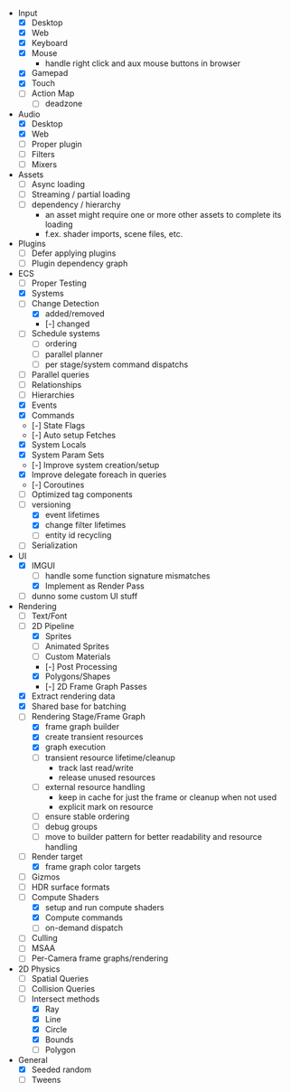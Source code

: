 - Input
	- [x] Desktop
	- [x] Web
	- [x] Keyboard
	- [x] Mouse
		- handle right click and aux mouse buttons in browser
	- [x] Gamepad
	- [x] Touch
	- [ ] Action Map
		- [ ] deadzone
- Audio
	- [x] Desktop
	- [x] Web
	- [ ] Proper plugin
	- [ ] Filters
	- [ ] Mixers
- Assets
	- [ ] Async loading
	- [ ] Streaming / partial loading
	- [ ] dependency / hierarchy
		- an asset might require one or more other assets to complete its loading
		- f.ex. shader imports, scene files, etc.
- Plugins
	- [ ] Defer applying plugins
	- [ ] Plugin dependency graph
- ECS
	- [ ] Proper Testing
	- [x] Systems
	- [ ] Change Detection
		- [x] added/removed
		- [-] changed
	- [ ] Schedule systems
		- [ ] ordering
		- [ ] parallel planner
		- [ ] per stage/system command dispatchs
	- [ ] Parallel queries
	- [ ] Relationships
	- [ ] Hierarchies
	- [x] Events
	- [x] Commands
	- [-] State Flags
	- [-] Auto setup Fetches
	- [x] System Locals
	- [x] System Param Sets
	- [-] Improve system creation/setup
	- [x] Improve delegate foreach in queries
	- [-] Coroutines
	- [ ] Optimized tag components
	- [ ] versioning
		- [x] event lifetimes
		- [x] change filter lifetimes
		- [ ] entity id recycling
	- [ ] Serialization
- UI
	- [x] IMGUI
		- [ ] handle some function signature mismatches
		- [x] Implement as Render Pass
	- [ ] dunno some custom UI stuff
- Rendering
	- [ ] Text/Font
	- [ ] 2D Pipeline
		- [x] Sprites
		- [ ] Animated Sprites
		- [ ] Custom Materials
		- [-] Post Processing
		- [x] Polygons/Shapes
		- [-] 2D Frame Graph Passes
	- [x] Extract rendering data
	- [x] Shared base for batching
	- [ ] Rendering Stage/Frame Graph
		- [x] frame graph builder
		- [x] create transient resources
		- [x] graph execution
		- [ ] transient resource lifetime/cleanup
			- track last read/write
			- release unused resources
		- [ ] external resource handling
			- keep in cache for just the frame or cleanup when not used
			- explicit mark on resource
		- [ ] ensure stable ordering
		- [ ] debug groups
		- [ ] move to builder pattern for better readability and resource handling
	- [ ] Render target
		- [x] frame graph color targets
	- [ ] Gizmos
	- [ ] HDR surface formats
	- [ ] Compute Shaders
		- [x] setup and run compute shaders
		- [x] Compute commands
		- [ ] on-demand dispatch
	- [ ] Culling
	- [ ] MSAA
	- [ ] Per-Camera frame graphs/rendering
- 2D Physics
	- [ ] Spatial Queries
	- [ ] Collision Queries
	- [ ] Intersect methods
		- [x] Ray
		- [x] Line
		- [x] Circle
		- [x] Bounds
		- [ ] Polygon
- General
	- [x] Seeded random
	- [ ] Tweens